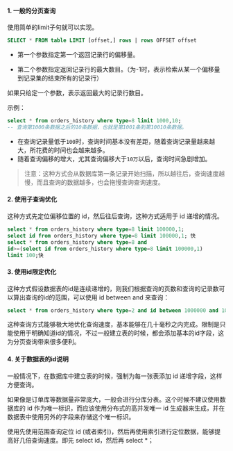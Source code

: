 #### 1. 一般的分页查询

使用简单的limit子句就可以实现。

```sql
SELECT * FROM table LIMIT [offset,] rows | rows OFFSET offset
```

- 第一个参数指定第一个返回记录行的偏移量。

- 第二个参数指定返回记录行的最大数目。（为-1时，表示检索从某一个偏移量到记录集的结束所有的记录行）

如果只给定一个参数，表示返回最大的记录行数目。

示例：

```sql
select * from orders_history where type=8 limit 1000,10;
-- 查询第1000条数据之后的10条数据，也就是第1001条到第10010条数据。
```

- 在查询记录量低于`100`时，查询时间基本没有差距，随着查询记录量越来越大，所花费的时间也会越来越多。
- 随着查询偏移的增大，尤其查询偏移大于`10万`以后，查询时间急剧增加。

>注意：这种方式会从数据库第一条记录开始扫描，所以越往后，查询速度越慢，而且查询的数据越多，也会拖慢查询查询速度。

#### 2. 使用子查询优化

这种方式先定位偏移位置的 id，然后往后查询，这种方式适用于 id 递增的情况。

```sql
select * from orders_history where type=8 limit 100000,1;
select id from orders_history where type=8 limit 100000,1; 快
select * from orders_history where type=8 and
id>=(select id from orders_history where type=8 limit 100000,1)
limit 100;快
```

#### 3. 使用id限定优化

这种方式假设数据表的id是连续递增的，则我们根据查询的页数和查询的记录数可以算出查询的id的范围，可以使用 id between and 来查询：

```sql
select * from orders_history where type=2 and id between 1000000 and 1000100 limit 100;
```

这种查询方式能够极大地优化查询速度，基本能够在几十毫秒之内完成。限制是只能使用于明确知道id的情况，不过一般建立表的时候，都会添加基本的id字段，这为分页查询带来很多便利。

#### 4. 关于数据表的id说明

一般情况下，在数据库中建立表的时候，强制为每一张表添加 id 递增字段，这样方便查询。

如果像是订单库等数据量非常庞大，一般会进行分库分表。这个时候不建议使用数据库的 id 作为唯一标识，而应该使用分布式的高并发唯一 id 生成器来生成，并在数据表中使用另外的字段来存储这个唯一标识。

使用先使用范围查询定位 id (或者索引)，然后再使用索引进行定位数据，能够提高好几倍查询速度。即先 select id，然后再 select *；
